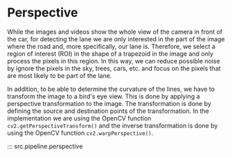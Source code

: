 # Perspective

While the images and videos show the whole view of the camera in front of the car, for detecting the lane we are only interested in the part of the image where the road and, more specifically, our lane is. Therefore, we select a region of interest (ROI) in the shape of a trapezoid in the image and only process the pixels in this region. In this way, we can reduce possible noise by ignore the pixels in the sky, trees, cars, etc. and focus on the pixels that are most likely to be part of the lane.

In addition, to be able to determine the curvature of the lines, we have to transform the image to a bird's eye view. This is done by applying a perspective transformation to the image. The transformation is done by defining the source and destination points of the transformation. In the implementation we are using the OpenCV function `cv2.getPerspectiveTransform()` and the inverse transformation is done by using the OpenCV function `cv2.warpPerspective()`.

::: src.pipeline.perspective
